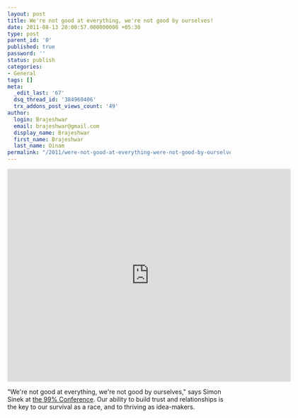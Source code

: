 ```yaml
---
layout: post
title: We're not good at everything, we're not good by ourselves!
date: 2011-08-13 20:00:57.000000000 +05:30
type: post
parent_id: '0'
published: true
password: ''
status: publish
categories:
- General
tags: []
meta:
  _edit_last: '67'
  dsq_thread_id: '384960406'
  trx_addons_post_views_count: '49'
author:
  login: Brajeshwar
  email: brajeshwar@gmail.com
  display_name: Brajeshwar
  first_name: Brajeshwar
  last_name: Oinam
permalink: "/2011/were-not-good-at-everything-were-not-good-by-ourselves/"
---
```

<p><iframe src="http://player.vimeo.com/video/26774102?title=0&amp;byline=0&amp;portrait=0&amp;color=e91c6b" width="640" height="480" frameborder="0"></iframe></p>
<p>"We're not good at everything, we're not good by ourselves," says Simon Sinek at <a href="http://the99percent.com/conference">the 99% Conference</a>. Our ability to build trust and relationships is the key to our survival as a race, and to thriving as idea-makers.</p>
